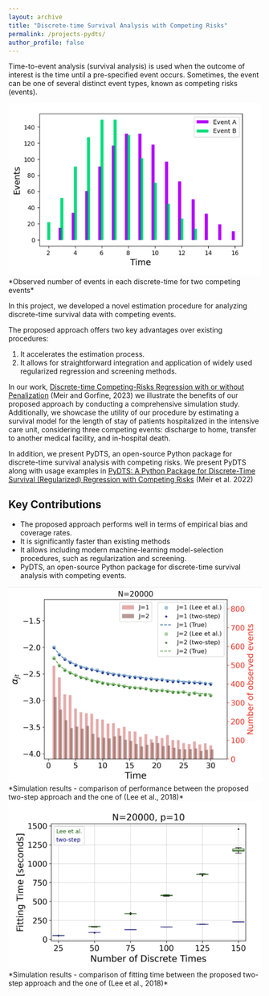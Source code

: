 ```yaml
---
layout: archive
title: "Discrete-time Survival Analysis with Competing Risks"
permalink: /projects-pydts/
author_profile: false
---
```


Time-to-event analysis (survival analysis) is used when the outcome of interest is the time until a pre-specified event occurs. 
Sometimes, the event can be one of several distinct event types, known as competing risks (events).

<img src="Discrete-time.png" alt="Discrete-time" width="600">
<br>
*Observed number of events in each discrete-time for two competing events*


In this project, we developed a novel estimation procedure for analyzing discrete-time survival data with competing events.
 
The proposed approach offers two key advantages over existing procedures: 
1. It accelerates the estimation process.
2. It allows for straightforward integration and application of widely used regularized regression and screening methods.

In our work, [Discrete-time Competing-Risks Regression with or without Penalization](https://arxiv.org/abs/2303.01186) (Meir and Gorfine, 2023) we illustrate the benefits of our proposed approach by conducting a comprehensive simulation study. Additionally, we showcase the utility of our procedure by estimating a survival model for the length of stay of patients hospitalized in the intensive care unit, considering three competing events: discharge to home, transfer to another medical facility, and in-hospital death.

In addition, we present PyDTS, an open-source Python package for discrete-time survival analysis with competing risks. We present PyDTS along with usage examples in [PyDTS: A Python Package for Discrete-Time Survival (Regularized) Regression with Competing Risks](https://arxiv.org/abs/2204.05731) (Meir et al. 2022) 

## Key Contributions
- The proposed approach performs well in terms of empirical bias and coverage rates.
- It is significantly faster than existing methods
- It allows including modern machine-learning model-selection procedures, such as regularization and screening. 
- PyDTS, an open-source Python package for discrete-time survival analysis with competing events.



<img src="pydts_performance.png" alt="pydts_performance" width="600">
<br>
*Simulation results - comparison of performance between the proposed two-step approach and the one of (Lee et al., 2018)*


<img src="fitting_time_fig.png" alt="pydts_fitting_time" width="600">

<br>
*Simulation results - comparison of fitting time between the proposed two-step approach and the one of (Lee et al., 2018)*


